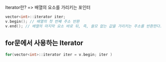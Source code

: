 Iterator란?
=> 배열의 요소를 가리키는 포인터

```cpp
vector<int>::iterator iter;
v.begin(); // 배열의 첫 번째 주소 반환
v.end(); // 배열의 마지막 요소 바로 뒤, 즉, 쓸모 없는 값을 가리키는 주소를 반환한다.
```

## for문에서 사용하는 Iterator
```cpp
for(vector<int>::iterator iter = v.begin; iter )
```
